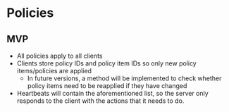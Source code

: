 # Policies

## MVP
- All policies apply to all clients
- Clients store policy IDs and policy item IDs so only new policy items/policies are applied
   - In future versions, a method will be implemented to check whether policy items need to be reapplied if they have changed
- Heartbeats will contain the aforementioned list, so the server only responds to the client with the actions that it needs to do.